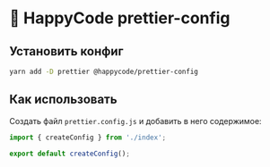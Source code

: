 # :milky_way: HappyCode prettier-config

## Установить конфиг
```sh
yarn add -D prettier @happycode/prettier-config
```

## Как использовать
Создать файл `prettier.config.js` и добавить в него содержимое:

```js
import { createConfig } from './index';

export default createConfig();
```
